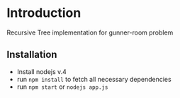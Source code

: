 # Introduction

Recursive Tree implementation for gunner-room problem

## Installation

- Install nodejs v.4
- run `npm install` to fetch all necessary dependencies
- run `npm start` or `nodejs app.js`
